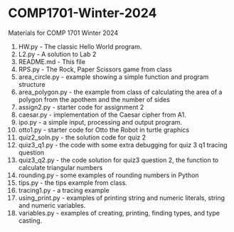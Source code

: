 # COMP1701-Winter-2024
Materials for COMP 1701 Winter 2024

1. HW.py - The classic Hello World program.
2. L2.py - A solution to Lab 2
3. README.md - This file
4. RPS.py - The Rock, Paper Scissors game from class 
5. area_circle.py - example showing a simple function and program structure
6. area_polygon.py - the example from class of calculating the area of a polygon from the apothem and the number of sides 
7. assign2.py - starter code for assignment 2
8. caesar.py - implementation of the Caesar cipher from A1.
9. ipo.py - a simple input, processing and output program.
10. otto1.py - starter code for Otto the Robot in turtle graphics
11. quiz2_soln.py - the solution code for quiz 2
12. quiz3_q1.py - the code with some extra debugging for quiz 3 q1 tracing question
13. quiz3_q2.py - the code solution for quiz3 question 2, the function to calculate triangular numbers
14. rounding.py - some examples of rounding numbers in Python
15. tips.py - the tips example from class.
16. tracing1.py - a tracing example 
17. using_print.py - examples of printing string and numeric literals, string and numeric variables.
18. variables.py - examples of creating, printing, finding types, and type casting.

